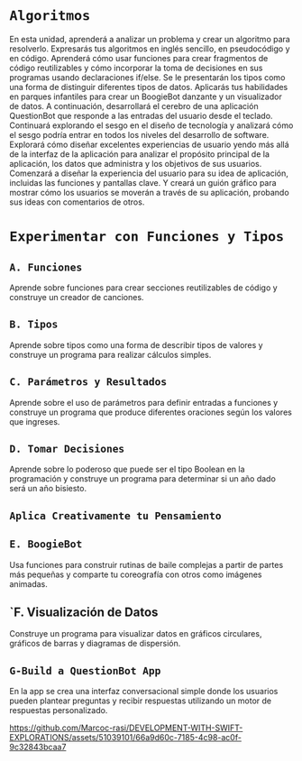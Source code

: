# `Algoritmos`
En esta unidad, aprenderá a analizar un problema y crear un algoritmo para resolverlo. Expresarás tus algoritmos en inglés sencillo, en pseudocódigo y en código. Aprenderá cómo usar funciones para crear fragmentos de código reutilizables y cómo incorporar la toma de decisiones en sus programas usando declaraciones if/else. Se le presentarán los tipos como una forma de distinguir diferentes tipos de datos.
Aplicarás tus habilidades en parques infantiles para crear un BoogieBot danzante y un visualizador de datos. A continuación, desarrollará el cerebro de una aplicación QuestionBot que responde a las entradas del usuario desde el teclado.
Continuará explorando el sesgo en el diseño de tecnología y analizará cómo el sesgo podría entrar en todos los niveles del desarrollo de software. Explorará cómo diseñar excelentes experiencias de usuario yendo más allá de la interfaz de la aplicación para analizar el propósito principal de la aplicación, los datos que administra y los objetivos de sus usuarios. Comenzará a diseñar la experiencia del usuario para su idea de aplicación, incluidas las funciones y pantallas clave. Y creará un guión gráfico para mostrar cómo los usuarios se moverán a través de su aplicación, probando sus ideas con comentarios de otros.

# `Experimentar con Funciones y Tipos`

## `A. Funciones`
Aprende sobre funciones para crear secciones reutilizables de código y construye un creador de canciones.

## `B. Tipos`
Aprende sobre tipos como una forma de describir tipos de valores y construye un programa para realizar cálculos simples.

## `C. Parámetros y Resultados`
Aprende sobre el uso de parámetros para definir entradas a funciones y construye un programa que produce diferentes oraciones según los valores que ingreses.

## `D. Tomar Decisiones`
Aprende sobre lo poderoso que puede ser el tipo Boolean en la programación y construye un programa para determinar si un año dado será un año bisiesto.

## `Aplica Creativamente tu Pensamiento`

## `E. BoogieBot`
Usa funciones para construir rutinas de baile complejas a partir de partes más pequeñas y comparte tu coreografía con otros como imágenes animadas.

## `F. Visualización de Datos
Construye un programa para visualizar datos en gráficos circulares, gráficos de barras y diagramas de dispersión.

## `G-Build a QuestionBot App `

En la app se crea una interfaz conversacional simple donde los usuarios pueden plantear preguntas y recibir respuestas utilizando un motor de respuestas personalizado.

https://github.com/Marcoc-rasi/DEVELOPMENT-WITH-SWIFT-EXPLORATIONS/assets/51039101/66a9d60c-7185-4c98-ac0f-9c32843bcaa7
